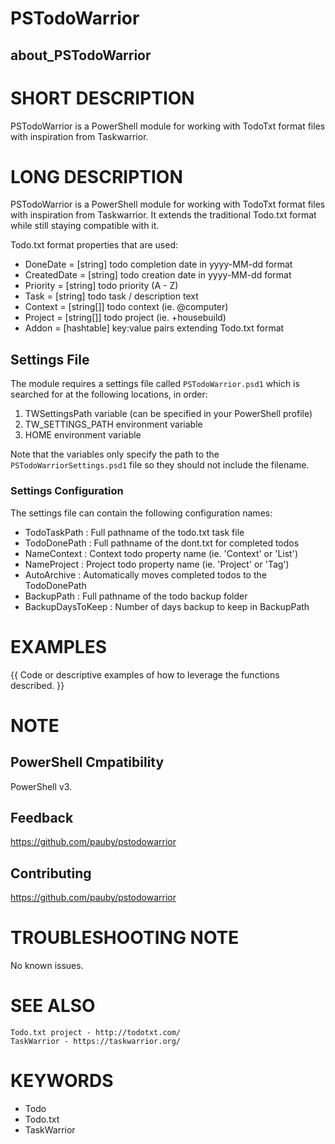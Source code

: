 ﻿# PSTodoWarrior
## about_PSTodoWarrior

# SHORT DESCRIPTION
PSTodoWarrior is a PowerShell module for working with TodoTxt format files with inspiration from Taskwarrior.

# LONG DESCRIPTION
PSTodoWarrior is a PowerShell module for working with TodoTxt format files with inspiration from Taskwarrior. It extends the traditional Todo.txt format while still staying compatible with it.

Todo.txt format properties that are used:

- DoneDate      = [string] todo completion date in yyyy-MM-dd format
- CreatedDate   = [string] todo creation date in yyyy-MM-dd format
- Priority      = [string] todo priority (A - Z)
- Task          = [string] todo task / description text
- Context       = [string[]] todo context (ie. @computer)
- Project       = [string[]] todo project (ie. +housebuild)
- Addon         = [hashtable] key:value pairs extending Todo.txt format

## Settings File
The module requires a settings file called `PSTodoWarrior.psd1` which is searched for at the following locations, in order: 

1. TWSettingsPath variable (can be specified in your PowerShell profile)
2. TW_SETTINGS_PATH environment variable
3. HOME environment variable

Note that the variables only specify the path to the `PSTodoWarriorSettings.psd1` file so they should not include the filename.

### Settings Configuration
The settings file can contain the following configuration names:

- TodoTaskPath      : Full pathname of the todo.txt task file
- TodoDonePath      : Full pathname of the dont.txt for completed todos
- NameContext       : Context todo property name (ie. 'Context' or 'List')
- NameProject       : Project todo property name (ie. 'Project' or 'Tag')
- AutoArchive       : Automatically moves completed todos to the TodoDonePath
- BackupPath        : Full pathname of the todo backup folder
- BackupDaysToKeep  : Number of days backup to keep in BackupPath

# EXAMPLES
{{ Code or descriptive examples of how to leverage the functions described. }}

# NOTE

## PowerShell Cmpatibility
PowerShell v3.

## Feedback
https://github.com/pauby/pstodowarrior

## Contributing 
https://github.com/pauby/pstodowarrior

# TROUBLESHOOTING NOTE
No known issues.

# SEE ALSO
    Todo.txt project - http://todotxt.com/
    TaskWarrior - https://taskwarrior.org/

# KEYWORDS
- Todo
- Todo.txt
- TaskWarrior

